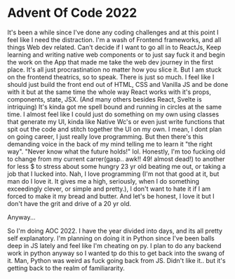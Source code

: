 # Advent Of Code 2022

It's been a while since I've done any coding challenges and at this point I feel like I need the distraction. I'm a wash of Frontend frameworks, and all things Web dev related. Can't decide if I want to go all in to ReactJs, Keep learning and writing native web components or to just say fuck it and begin the work on the App that made me take the web dev journey in the first place. It's all just procrastination no matter how you slice it. But I am stuck on the frontend theatrics, so to speak. There is just so much. I feel like I should just build the front end out of HTML, CSS and Vanilla JS and be done with it but at the same time the whole way React works with it's props, components, state, JSX. (And many others besides React, Svelte is intriquing) It's kinda got me spell bound and running in circles at the same time. I almost feel like I could just do something on my own using classes that generate my UI, kinda like Native Wc's or even just write functions that spit out the code and stitch together the UI on my own. I mean, I dont plan on going career, I just really love programming. But then there's this demanding voice in the back of my mind telling me to learn it "the right way". "Never know what the future holds!" lol. Honestly, I'm too fucking old to change from my current carrer(gasp.. awk!! 49! almost dead!) to another for less $ to stress about some hungry 23 yr old beating me out, or taking a job that I lucked into. Nah, I love programming (I'm not that good at it, but man do I love it. It gives me a high, seriously, when I do something exceedingly clever, or simple and pretty.), I don't want to hate it if I am forced to make it my bread and butter. And let's be honest, I love it but I don't have the grit and drive of a 20 yr old. 

Anyway... 

So I'm doing AOC 2022. I have the year divided into days, and its all pretty self explanatory. I'm planning on doing it in Python since I've been balls deep in JS lately and feel like I'm cheating on py. I plan to do any backend work in python anyway so I wanted tp do this to get back into the swang of it. Man, Python was weird as fuck going back from JS. Didn't like it.. but it's getting back to the realm of familiararity.

